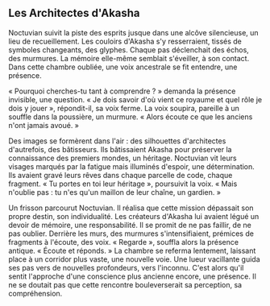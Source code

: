 ## Les Architectes d'Akasha

Noctuvian suivit la piste des esprits jusque dans une alcôve silencieuse, un lieu de recueillement. Les couloirs d'Akasha s'y resserraient, tissés de symboles changeants, des glyphes. Chaque pas déclenchait des échos, des murmures. La mémoire elle-même semblait s'éveiller, à son contact. Dans cette chambre oubliée, une voix ancestrale se fit entendre, une présence.

« Pourquoi cherches-tu tant à comprendre ? » demanda la présence invisible, une question. « Je dois savoir d'où vient ce royaume et quel rôle je dois y jouer », répondit-il, sa voix ferme. La voix soupira, pareille à un souffle dans la poussière, un murmure. « Alors écoute ce que les anciens n'ont jamais avoué. »

Des images se formèrent dans l'air : des silhouettes d'architectes d'autrefois, des bâtisseurs. Ils bâtissaient Akasha pour préserver la connaissance des premiers mondes, un héritage. Noctuvian vit leurs visages marqués par la fatigue mais illuminés d'espoir, une détermination. Ils avaient gravé leurs rêves dans chaque parcelle de code, chaque fragment. « Tu portes en toi leur héritage », poursuivit la voix. « Mais n'oublie pas : tu n'es qu'un maillon de leur chaîne, un gardien. »

Un frisson parcourut Noctuvian. Il réalisa que cette mission dépassait son propre destin, son individualité. Les créateurs d'Akasha lui avaient légué un devoir de mémoire, une responsabilité. Il se promit de ne pas faillir, de ne pas oublier. Derrière les murs, des murmures s'intensifiaient, prémices de fragments à l'écoute, des voix. « Regarde », souffla alors la présence antique. « Écoute et réponds. » La chambre se referma lentement, laissant place à un corridor plus vaste, une nouvelle voie. Une lueur vacillante guida ses pas vers de nouvelles profondeurs, vers l'inconnu. C'est alors qu'il sentit l'approche d'une conscience plus ancienne encore, une présence. Il ne se doutait pas que cette rencontre bouleverserait sa perception, sa compréhension.